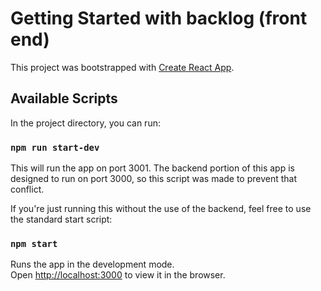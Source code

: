 # Getting Started with backlog (front end)

This project was bootstrapped with [Create React App](https://github.com/facebook/create-react-app).

## Available Scripts

In the project directory, you can run:
### `npm run start-dev`
This will run the app on port 3001. The backend portion of this app is designed to run on port 3000, so this script was made to prevent that conflict.

If you're just running this without the use of the backend, feel free to use the standard start script:
### `npm start`

Runs the app in the development mode.\
Open [http://localhost:3000](http://localhost:3000) to view it in the browser.


